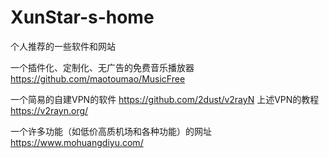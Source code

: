 # XunStar-s-home
个人推荐的一些软件和网站

一个插件化、定制化、无广告的免费音乐播放器
https://github.com/maotoumao/MusicFree

一个简易的自建VPN的软件
https://github.com/2dust/v2rayN
上述VPN的教程
https://v2rayn.org/

一个许多功能（如低价高质机场和各种功能）的网址
https://www.mohuangdiyu.com/
